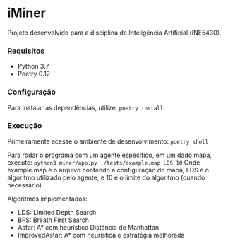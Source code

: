 # iMiner

Projeto desenvolvido para a disciplina de Inteligência Artificial (INE5430).

### Requisitos
- Python 3.7
- Poetry 0.12

### Configuração
Para instalar as dependências, utilize:
`poetry install`

### Execução
Primeiramente acesse o ambiente de desenvolvimento:
`poetry shell`

Para rodar o programa com um agente específico, em um dado mapa, execute:
`python3 miner/app.py ./tests/example.map LDS 10`
Onde example.map é o arquivo contendo a configuração do mapa, LDS é o algoritmo utilizado pelo agente, e 10 é o limite do algoritmo (quando necessário).

Algoritmos implementados:
- LDS: Limited Depth Search
- BFS: Breath First Search
- Astar: A* com heurística Distância de Manhattan
- ImprovedAstar: A* com heurística e estratégia melhorada

